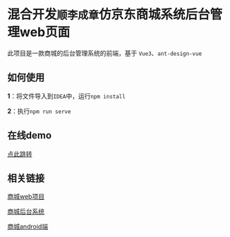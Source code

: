 # 混合开发`顺李成章`仿京东商城系统后台管理web页面
此项目是一款商城的后台管理系统的前端，基于 `Vue3`、`ant-design-vue`

## 如何使用

**1**：将文件导入到`IDEA`中，运行`npm install`

**2**：执行`npm run serve`


## 在线demo

[点此跳转](http://47.94.251.75/)

## 相关链接

[商城web项目](https://github.com/white-elephant-li/Vue-test)

[商城后台系统](https://github.com/white-elephant-li/springboot-test)

[商城android端](https://github.com/white-elephant-li/HybridAndroidNative)
